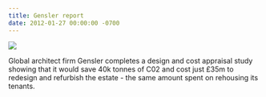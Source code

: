 ```yaml
---
title: Gensler report
date: 2012-01-27 00:00:00 -0700
---
```

![](https://heygateestate.files.wordpress.com/2012/12/eblastrehouseredevelope.jpg)
 
Global architect firm Gensler completes a design and cost appraisal study showing that it would save 40k tonnes of C02 and cost just £35m to redesign and refurbish the estate - the same amount spent on rehousing its tenants. 
